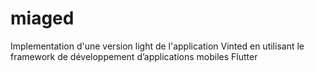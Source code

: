 # miaged
Implementation d'une version light de l'application Vinted en utilisant le framework de développement d’applications mobiles Flutter
